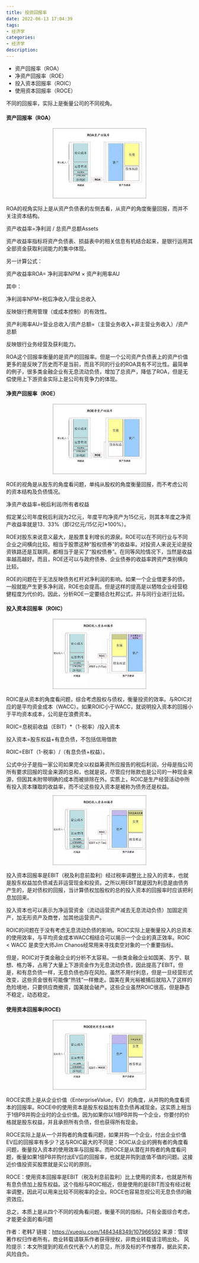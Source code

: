 ```yaml
---
title: 投资回报率
date: 2022-06-13 17:04:39
tags:
- 经济学
categories:
- 经济学
description:
---
```


+ 资产回报率（ROA）
+ 净资产回报率（ROE）
+ 投入资本回报率（ROIC）
+ 使用资本回报率（ROCE）

不同的回报率，实际上是衡量公司的不同视角。


#### 资产回报率（ROA）

<center>
    <img src="../images/ec-roa.png" width="50%"/>
</center>


ROA的视角实际上是从资产负债表的左侧去看，从资产的角度衡量回报，而并不关注资本结构。

资产收益率=净利润 / 总资产总额Assets

资产收益率指标将资产负债表、损益表中的相关信息有机结合起来，是银行运用其全部资金获取利润能力的集中体现。

另一计算公式：

资产收益率ROA= 净利润率NPM × 资产利用率AU

其中：

净利润率NPM=税后净收入/营业总收入

反映银行费用管理（或成本控制）的有效性。

资产利用率AU=营业总收入/资产总额=（主营业务收入+非主营业务收入）/资产总额

反映银行业务经营及获利能力。

ROA这个回报率衡量的是资产的回报率。但是一个公司资产负债表上的资产价值更多的是反映了历史而不是当前，而且不同的行业的ROA具有不可比性。最简单的例子，很多类金融企业有无息流动负债，增加了总资产，降低了ROA，但是无偿使用上下游资金实际上是公司有竞争力的体现。



#### 净资产回报率（ROE）

<center>
    <img src="../images/ec-roe.png" width="50%"/>
</center>

ROE的视角是从股东的角度看问题，单纯从股权的角度衡量回报，而不考虑公司的资本结构及负债情况。

净资产收益率=税后利润/所有者权益

假定某公司年度税后利润为2亿元，年度平均净资产为15亿元，则其本年度之净资产收益率就是13．33%（即(2亿元/15亿元)*100%）。

ROE对股东来说意义最大，是股票复利增长的源泉。ROE可以在不同行业与不同企业之间横向比较。相当于股票这种“股权债券”的收益率。对投资人来说无论是投资铁路还是互联网，都相当于是买了“股权债券”。在同等风险情况下，当然是收益率越高越好。而且，ROE还可以与政府债券、企业债券的收益率跨资产类别横向比较。

ROE的问题在于无法反映债务杠杆对净利润的影响。如果一个企业借更多的债，一般就能产生更多净利润，ROE也会提高。但是这样的提高是以牺牲企业经营稳健程度为代价的。因此，分析ROE一定要结合杜邦公式，并与同行业进行比较。



#### 投入资本回报率（ROIC）


<center>
    <img src="../images/ec-roic-1.png" width="50%"/>
</center>


ROIC是从资本的角度看问题，综合考虑股权与债权，衡量投资的效率。与ROIC对应的是平均资金成本（WACC）。如果ROIC小于WACC，就说明投入资本的回报小于平均资本成本，公司是在浪费资本。

ROIC=息税前收益（EBIT）*（1-税率）/投入资本

投入资本=股东权益+有息负债，不包括信用借款

ROIC=EBIT（1-税率）/（有息负债+权益）。

公式中分子是指一家公司如果完全以权益筹资所应报告的税后利润，分母是指公司所有要求回报的现金来源的总和，也就是说，尽管应付账款也是公司的一种现金来源，但因其未附带明确的成本而被排除在外。实质上，ROIC是生产经营活动中所有投入资本赚取的收益率，而不论这些投入资本是被称为债务还是权益。


<center>
    <img src="../images/ec-roic-2.png" width="50%"/>
</center>


投入资本回报率是EBIT（税及利息前盈利）经过税率调整比上投入的资本，也就是股东权益加负债减去非运营现金和投资。之所以用EBIT就是因为利息是由债务产生的，是对债权的回报，当计算债权加股权的总的投入资本的回报率时应该把利息加回来。

投入资本也可以表示为净运营资金（流动运营资产减去无息流动负债）加固定资产，加无形资产及商誉，加其他运营资产。

ROIC的问题在于没有考虑无息流动负债的影响。ROIC实际上是衡量投入的总资本的使用效率，与平均资金成本WACC相结合可以揭示一个企业的真正效率。ROIC < WACC 是卖空大师Jim Chanos经常用来寻找卖空对象的一个重要指标。

但是，ROIC对于类金融企业的分析不太容易。一些类金融企业如国美、苏宁、联想、格力等，占用了大量上下游资金作为无息流动负债，因此提高了EBIT。但是，和有息负债一样，无息负债也存在风险。虽然不用付利息，但是一旦经营形式改变，这些资金很有可能像“热钱”一样撤走。国美在黄光裕被捕后就陷入了这样的危险境地，只要供应商撤资，国美就会破产。这些企业虽然ROIC很高，但是静态不稳定，动态稳定。



#### 使用资本回报率(ROCE)

<center>
    <img src="../images/ec-roce.png" width="50%"/>
</center>


ROCE实质上是从企业价值（EnterpriseValue，EV）的角度，从并购的角度看资本的回报率。ROCE中的使用资本是股东权益加有息负债再减现金。这实质上相当于1倍PB并购企业时的企业价值。因为如果你以1倍PB并购一个企业，你要付的价格就是股东权益，并且承担所有负债，但也获得所有现金。

ROCE实际上是从一个并购者的角度看问题，如果并购一个企业，付出企业价值EV后的回报率有多少？这与ROIC最大的不同是：ROIC从企业的拥有者的角度看问题，衡量投入资本的使用效率与回报率。而ROCE是从潜在并购者的角度看问题，衡量如果1倍PB并购付出EV后的回报率，也就是并购到底值不值的问题。这接近价值投资买股票就是买公司的原则。



ROCE：使用资本回报率是EBIT（税及利息前盈利）比上使用的资本，也就是所有有息负债加上股东权益。这个指标与ROIC相近，但是使用的是EBIT而没有经过税率调整，因此可以用来比较不同税率的企业。ROCE也容易忽视公司无息负债的融资效应。



总之，本质上是从四个不同的视角看问题，衡量不同的指标。只有全面综合考虑，才能更全面的看问题



作者：老韩7
链接：https://xueqiu.com/1484348349/107966592
来源：雪球
著作权归作者所有。商业转载请联系作者获得授权，非商业转载请注明出处。
风险提示：本文所提到的观点仅代表个人的意见，所涉及标的不作推荐，据此买卖，风险自负。